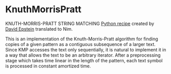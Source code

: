 # KnuthMorrisPratt

KNUTH-MORRIS-PRATT STRING MATCHING [Python recipe](https://code.activestate.com/recipes/117214-knuth-morris-pratt-string-matching/)
created by [David Epstein](https://code.activestate.com/recipes/users/218935/)
translated to Nim.

This is an implementation of the Knuth-Morris-Pratt algorithm for finding copies
of a given pattern as a contiguous subsequence of a larger text.
Since KMP accesses the text only sequentially, it is natural to implement it in
a way that allows the text to be an arbitrary iterator.
After a preprocessing stage which takes time linear in the length of the pattern,
each text symbol is processed in constant amortized time.
